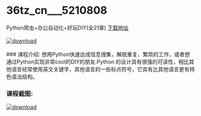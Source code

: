 # 36tz_cn___5210808
Python爬虫+办公自动化+好玩DIY(全21章)
[下载地址](http://www.36tz.cn/article/5210808 "下载地址")
<br/></br>[![download](http://36tz.cn/muke_img/2020_03_1-35-300x183.png "下载地址")](http://www.36tz.cn/article/5210808 "下载地址")
<br/></br>### 课程介绍:
想用Python快速达成信息搜集，解脱重复、繁琐的工作，或者想通过Python实现非常cool的DIY的朋友.Python 的设计具有很强的可读性，相比其他语言经常使用英文关键字，其他语言的一些标点符号，它具有比其他语言更有特色语法结构。

### 课程截图:
[![download](http://36tz.cn/muke_img/2020_03_2-6.png "下载地址")](http://www.36tz.cn/article/5210808 "下载地址")
